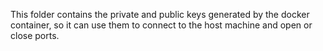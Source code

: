 This folder contains the private and public keys generated by the docker container, so it can use them to connect to the host machine and open or close ports.